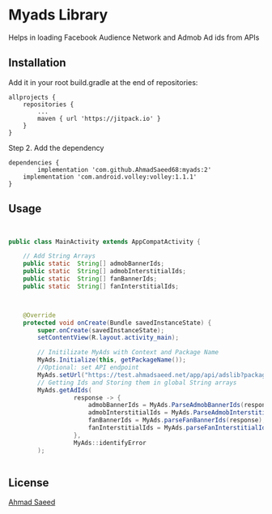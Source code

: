 # Myads Library

Helps in loading Facebook Audience Network and Admob Ad ids from APIs

## Installation

Add it in your root build.gradle at the end of repositories:

	allprojects {
		repositories {
			...
			maven { url 'https://jitpack.io' }
		}
	}
Step 2. Add the dependency

	dependencies {
	        implementation 'com.github.AhmadSaeed68:myads:2'
		implementation 'com.android.volley:volley:1.1.1'
	}



## Usage

```java


public class MainActivity extends AppCompatActivity {

    // Add String Arrays
    public static  String[] admobBannerIds;
    public static  String[] admobInterstitialIds;
    public static  String[] fanBannerIds;
    public static  String[] fanInterstitialIds;



    @Override
    protected void onCreate(Bundle savedInstanceState) {
        super.onCreate(savedInstanceState);
        setContentView(R.layout.activity_main);

        // Initilizate MyAds with Context and Package Name
        MyAds.Initialize(this, getPackageName());
        //Optional: set API endpoint
        MyAds.setUrl("https://test.ahmadsaeed.net/app/api/adslib?package");
        // Getting Ids and Storing them in global String arrays
        MyAds.getAdIds(
                  response -> {
                      admobBannerIds = MyAds.ParseAdmobBannerIds(response);
                      admobInterstitialIds = MyAds.ParseAdmobInterstitialIds(response);
                      fanBannerIds = MyAds.parseFanBannerIds(response);
                      fanInterstitialIds = MyAds.parseFanInterstitialIds(response);
                  },
                  MyAds::identifyError
        );



```


## License
[Ahmad Saeed](https://ahmadsaeed.net)
